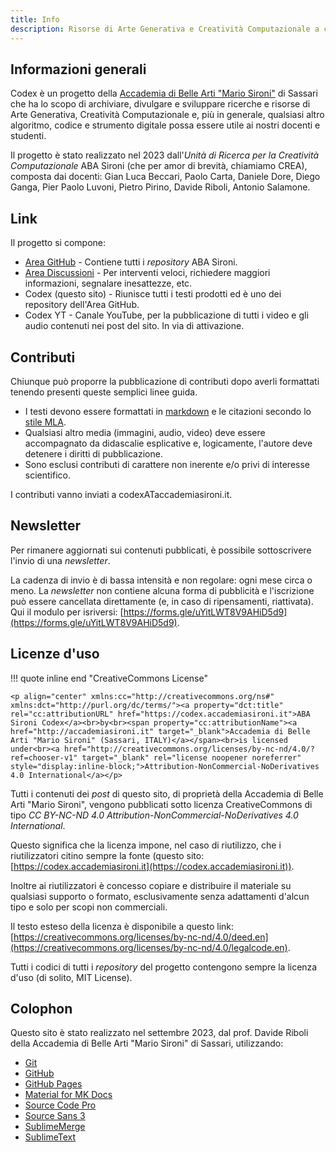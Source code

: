 ```yaml
---
title: Info
description: Risorse di Arte Generativa e Creatività Computazionale a cura della Accademia di Belle Arti "Mario Sironi" di Sassari.
---
```

## Informazioni generali

Codex è un progetto della [Accademia di Belle Arti "Mario Sironi"](http://accademiasironi.it) di Sassari che ha lo scopo di archiviare, divulgare e sviluppare ricerche e risorse di Arte Generativa, Creatività Computazionale e, più in generale, qualsiasi altro algoritmo, codice e strumento digitale possa essere utile ai nostri docenti e studenti.

Il progetto è stato realizzato nel 2023 dall'_Unità di Ricerca per la Creatività Computazionale_ ABA Sironi (che per amor di brevità, chiamiamo CREA), composta dai docenti: Gian Luca Beccari, Paolo Carta, Daniele Dore, Diego Ganga, Pier Paolo Luvoni, Pietro Pirino, Davide Riboli, Antonio Salamone.

## Link

Il progetto si compone:

- [Area GitHub](https://github.com/ABA-Sironi-Codex) - Contiene tutti i _repository_ ABA Sironi.
- [Area Discussioni](https://github.com/orgs/ABA-Sironi-Codex/discussions) - Per interventi veloci, richiedere maggiori informazioni, segnalare inesattezze, etc.
- Codex (questo sito) - Riunisce tutti i testi prodotti ed è uno dei repository dell'Area GitHub.
- Codex YT - Canale YouTube, per la pubblicazione di tutti i video e gli audio contenuti nei post del sito. In via di attivazione.

## Contributi

Chiunque può proporre la pubblicazione di contributi dopo averli formattati tenendo presenti queste semplici linee guida.

- I testi devono essere formattati in [markdown](https://www.markdownguide.org/) e le citazioni secondo lo [stile MLA](https://library.nic.bc.ca/c.php?g=726538&p=5207740).
- Qualsiasi altro media (immagini, audio, video) deve essere accompagnato da didascalie esplicative e, logicamente, l'autore deve detenere i diritti di pubblicazione.
- Sono esclusi contributi di carattere non inerente e/o privi di interesse scientifico. 

I contributi vanno inviati a codexATaccademiasironi.it.

## Newsletter

Per rimanere aggiornati sui contenuti pubblicati, è possibile sottoscrivere l'invio di una _newsletter_.

La cadenza di invio è di bassa intensità e non regolare: ogni mese circa o meno. La _newsletter_ non contiene alcuna forma di pubblicità e l'iscrizione può essere cancellata direttamente (e, in caso di ripensamenti, riattivata). Qui il modulo per isriversi: [https://forms.gle/uYitLWT8V9AHiD5d9](https://forms.gle/uYitLWT8V9AHiD5d9).

## Licenze d'uso

!!! quote inline end "CreativeCommons License"

 	<p align="center" xmlns:cc="http://creativecommons.org/ns#" xmlns:dct="http://purl.org/dc/terms/"><a property="dct:title" rel="cc:attributionURL" href="https://codex.accademiasironi.it">ABA Sironi Codex</a><br>by<br><span property="cc:attributionName"><a href="http://accademiasironi.it" target="_blank">Accademia di Belle Arti "Mario Sironi" (Sassari, ITALY)</a></span><br>is licensed under<br><a href="http://creativecommons.org/licenses/by-nc-nd/4.0/?ref=chooser-v1" target="_blank" rel="license noopener noreferrer" style="display:inline-block;">Attribution-NonCommercial-NoDerivatives 4.0 International</a></p> 

Tutti i contenuti dei _post_ di questo sito, di proprietà della Accademia di Belle Arti "Mario Sironi", vengono pubblicati sotto licenza CreativeCommons di tipo _CC BY-NC-ND 4.0 Attribution-NonCommercial-NoDerivatives 4.0 International_.

Questo significa che la licenza impone, nel caso di riutilizzo, che i riutilizzatori citino sempre la fonte (questo sito: [https://codex.accademiasironi.it](https://codex.accademiasironi.it)).

Inoltre ai riutilizzatori è concesso copiare e distribuire il materiale su qualsiasi supporto o formato, esclusivamente senza adattamenti d'alcun tipo e solo per scopi non commerciali.

Il testo esteso della licenza è disponibile a questo link: [https://creativecommons.org/licenses/by-nc-nd/4.0/deed.en](https://creativecommons.org/licenses/by-nc-nd/4.0/legalcode.en).

Tutti i codici di tutti i _repository_ del progetto contengono sempre la licenza d'uso (di solito, MIT License).

## Colophon

Questo sito è stato realizzato nel settembre 2023, dal prof. Davide Riboli della Accademia di Belle Arti "Mario Sironi" di Sassari, utilizzando:

- [Git](https://git-scm.com/)
- [GitHub](https://github.com/)
- [GitHub Pages](https://pages.github.com/)
- [Material for MK Docs](https://squidfunk.github.io/mkdocs-material/)
- [Source Code Pro](https://fonts.google.com/specimen/Source+Code+Pro)
- [Source Sans 3](https://fonts.google.com/specimen/Source+Sans+3)
- [SublimeMerge](https://www.sublimemerge.com/)
- [SublimeText](https://www.sublimetext.com/)